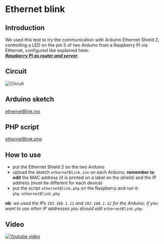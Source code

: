 # Ethernet blink

## Introduction
We used this test to try the communication with Arduino Ethernet Shield 2, controlling a LED on the pin 5 of two Arduino from a Raspberry PI via Ethernet, configured like explained here:  
[***Raspberry PI as router and server***](../001_Raspberry_PI_as_router_and_server/README.md).

## Circuit
![Circuit](https://i.imgur.com/GFU5OVK.png)

## Arduino sketch
[ethernetBlink.ino](ethernetBlink.ino)

## PHP script
[ethernetBlink.php](ethernetBlink.php)

## How to use
* put the Ethernet Shield 2 on the two Arduino
* upload the sketch `ethernetBlink.ino` on each Arduino; **remember to edit** the MAC address (it is printed on a label on the shield) and the IP address (must be different for each device)
* put the script `ethernetBlink.php` on the Raspberry and run it:  
`php ethernetBlink.php`

***nb***: *we used the IPs `192.168.1.11` and `192.168.1.12` for the Arduino; if you want to use other IP addresses you should edit `ethernetBlink.php`.*

## Video
[![Youtube video](https://img.youtube.com/vi/PaozKFauqRA/0.jpg)](https://youtu.be/PaozKFauqRA)
